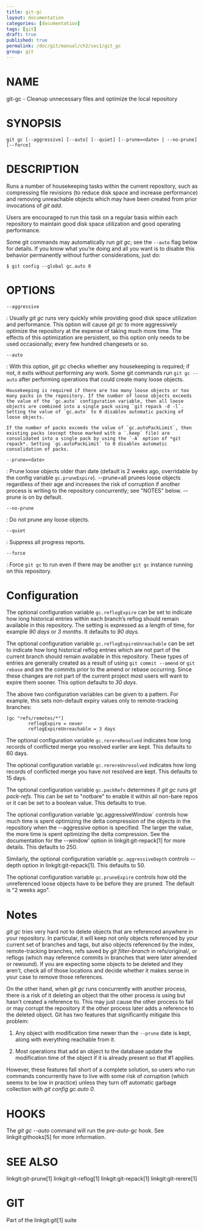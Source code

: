 ```yaml
---
title: git-gc
layout: documentation
categories: [documentation]
tags: [git]
draft: true
published: true
permalink: /doc/git/manual/ch2/sec1/git_gc
group: git
---
```


NAME
====

git-gc - Cleanup unnecessary files and optimize the local repository

SYNOPSIS
========

    git gc [--aggressive] [--auto] [--quiet] [--prune=<date> | --no-prune] [--force]

DESCRIPTION
===========

Runs a number of housekeeping tasks within the current repository, such as compressing file revisions (to reduce disk space and increase performance) and removing unreachable objects which may have been created from prior invocations of *git add*.

Users are encouraged to run this task on a regular basis within each repository to maintain good disk space utilization and good operating performance.

Some git commands may automatically run *git gc*; see the `--auto` flag below for details. If you know what you’re doing and all you want is to disable this behavior permanently without further considerations, just do:

    $ git config --global gc.auto 0

OPTIONS
=======

`--aggressive`

:   Usually *git gc* runs very quickly while providing good disk space utilization and performance. This option will cause *git gc* to more aggressively optimize the repository at the expense of taking much more time. The effects of this optimization are persistent, so this option only needs to be used occasionally; every few hundred changesets or so.

`--auto`

:   With this option, *git gc* checks whether any housekeeping is required; if not, it exits without performing any work. Some git commands run `git gc --auto` after performing operations that could create many loose objects.

    Housekeeping is required if there are too many loose objects or too many packs in the repository. If the number of loose objects exceeds the value of the `gc.auto` configuration variable, then all loose objects are combined into a single pack using `git repack -d -l`. Setting the value of `gc.auto` to 0 disables automatic packing of loose objects.

    If the number of packs exceeds the value of `gc.autoPackLimit`, then existing packs (except those marked with a `.keep` file) are consolidated into a single pack by using the `-A` option of *git repack*. Setting `gc.autoPackLimit` to 0 disables automatic consolidation of packs.

`--prune=<date>`

:   Prune loose objects older than date (default is 2 weeks ago, overridable by the config variable `gc.pruneExpire`). --prune=all prunes loose objects regardless of their age and increases the risk of corruption if another process is writing to the repository concurrently; see "NOTES" below. --prune is on by default.

`--no-prune`

:   Do not prune any loose objects.

`--quiet`

:   Suppress all progress reports.

`--force`

:   Force `git gc` to run even if there may be another `git gc` instance running on this repository.

Configuration
=============

The optional configuration variable `gc.reflogExpire` can be set to indicate how long historical entries within each branch’s reflog should remain available in this repository. The setting is expressed as a length of time, for example *90 days* or *3 months*. It defaults to *90 days*.

The optional configuration variable `gc.reflogExpireUnreachable` can be set to indicate how long historical reflog entries which are not part of the current branch should remain available in this repository. These types of entries are generally created as a result of using `git commit --amend` or `git rebase` and are the commits prior to the amend or rebase occurring. Since these changes are not part of the current project most users will want to expire them sooner. This option defaults to *30 days*.

The above two configuration variables can be given to a pattern. For example, this sets non-default expiry values only to remote-tracking branches:

    [gc "refs/remotes/*"]
            reflogExpire = never
            reflogExpireUnreachable = 3 days

The optional configuration variable `gc.rerereResolved` indicates how long records of conflicted merge you resolved earlier are kept. This defaults to 60 days.

The optional configuration variable `gc.rerereUnresolved` indicates how long records of conflicted merge you have not resolved are kept. This defaults to 15 days.

The optional configuration variable `gc.packRefs` determines if *git gc* runs *git pack-refs*. This can be set to "notbare" to enable it within all non-bare repos or it can be set to a boolean value. This defaults to true.

The optional configuration variable ‘gc.aggressiveWindow\` controls how much time is spent optimizing the delta compression of the objects in the repository when the --aggressive option is specified. The larger the value, the more time is spent optimizing the delta compression. See the documentation for the --window’ option in linkgit:git-repack\[1\] for more details. This defaults to 250.

Similarly, the optional configuration variable `gc.aggressiveDepth` controls --depth option in linkgit:git-repack\[1\]. This defaults to 50.

The optional configuration variable `gc.pruneExpire` controls how old the unreferenced loose objects have to be before they are pruned. The default is "2 weeks ago".

Notes
=====

*git gc* tries very hard not to delete objects that are referenced anywhere in your repository. In particular, it will keep not only objects referenced by your current set of branches and tags, but also objects referenced by the index, remote-tracking branches, refs saved by *git filter-branch* in refs/original/, or reflogs (which may reference commits in branches that were later amended or rewound). If you are expecting some objects to be deleted and they aren’t, check all of those locations and decide whether it makes sense in your case to remove those references.

On the other hand, when *git gc* runs concurrently with another process, there is a risk of it deleting an object that the other process is using but hasn’t created a reference to. This may just cause the other process to fail or may corrupt the repository if the other process later adds a reference to the deleted object. Git has two features that significantly mitigate this problem:

1.  Any object with modification time newer than the `--prune` date is kept, along with everything reachable from it.

2.  Most operations that add an object to the database update the modification time of the object if it is already present so that \#1 applies.

However, these features fall short of a complete solution, so users who run commands concurrently have to live with some risk of corruption (which seems to be low in practice) unless they turn off automatic garbage collection with *git config gc.auto 0*.

HOOKS
=====

The *git gc --auto* command will run the *pre-auto-gc* hook. See linkgit:githooks\[5\] for more information.

SEE ALSO
========

linkgit:git-prune\[1\] linkgit:git-reflog\[1\] linkgit:git-repack\[1\] linkgit:git-rerere\[1\]

GIT
===

Part of the linkgit:git\[1\] suite
